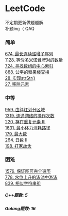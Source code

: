 # LeetCode
不定期更新做题题解  
补题ing（ QAQ

### 简单
[674. 最长连续递增子序列](https://github.com/Archangel59/LeetCode/blob/main/674/674.md)  
[1128. 等价多米诺骨牌对的数量](https://github.com/Archangel59/LeetCode/blob/main/1128/1128.md)  
[724. 寻找数组的中心索引](https://github.com/Archangel59/LeetCode/blob/main/724/724.md)  
[888. 公平的糖果棒交换](https://github.com/Archangel59/LeetCode/blob/main/888/888.md)  
[28. 实现strStr()](https://github.com/Archangel59/LeetCode/blob/main/28/28.md)  
[27. 移除元素](https://github.com/Archangel59/LeetCode/blob/main/27/27.md)  

### 中等
[959. 由斜杠划分区域](https://github.com/Archangel59/LeetCode/blob/main/959/959.md)  
[1319. 连通网络的操作次数](https://github.com/Archangel59/LeetCode/blob/main/1319/1319.md)  
[220. 存在重复元素 III](https://github.com/Archangel59/LeetCode/blob/main/220/220.md)  
[1631. 最小体力消耗路径](https://github.com/Archangel59/LeetCode/blob/main/1361/1361.md)  
[179. 最大数](https://github.com/Archangel59/LeetCode/blob/main/179/179.md)  
[264. 丑数 II](https://github.com/Archangel59/LeetCode/blob/main/264/264.md)  
[198. 打家劫舍](https://github.com/Archangel59/LeetCode/blob/main/198/198.md)  

### 困难
[1579. 保证图可完全遍历](https://github.com/Archangel59/LeetCode/blob/main/1579/1579.md)  
[778. 水位上升的泳池中游泳](https://github.com/Archangel59/LeetCode/blob/main/7778/778.md)  
[839. 相似字符串组](https://github.com/Archangel59/LeetCode/blob/main/839/839.md)  

##### C++题数: 5 
##### Golang题数: 16
